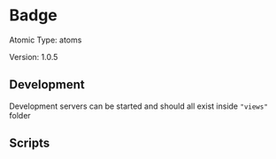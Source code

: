 # Badge

Atomic Type: atoms

Version: 1.0.5

## Development

Development servers can be started and should all exist inside `"views"` folder

## Scripts
